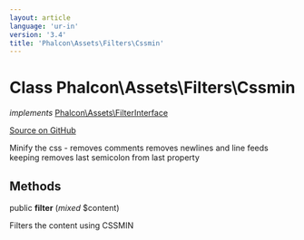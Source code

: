 ```yaml
---
layout: article
language: 'ur-in'
version: '3.4'
title: 'Phalcon\Assets\Filters\Cssmin'
---
```


# Class **Phalcon\Assets\Filters\Cssmin**

*implements* [Phalcon\Assets\FilterInterface](/3.4/en/api/Phalcon_Assets_FilterInterface)

<a href="https://github.com/phalcon/cphalcon/tree/v3.4.0/phalcon/assets/filters/cssmin.zep" class="btn btn-default btn-sm">Source on GitHub</a>

Minify the css - removes comments removes newlines and line feeds keeping removes last semicolon from last property

## Methods

public **filter** (*mixed* $content)

Filters the content using CSSMIN